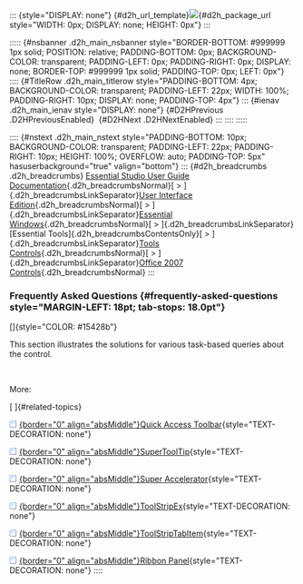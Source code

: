 ::: {style="DISPLAY: none"}
[](ms-xhelp:///?Id=d2h_url_template){#d2h_url_template}![](!package_url!){#d2h_package_url style="WIDTH: 0px; DISPLAY: none; HEIGHT: 0px"}
:::

::::: {#nsbanner .d2h_main_nsbanner style="BORDER-BOTTOM: #999999 1px solid; POSITION: relative; PADDING-BOTTOM: 0px; BACKGROUND-COLOR: transparent; PADDING-LEFT: 0px; PADDING-RIGHT: 0px; DISPLAY: none; BORDER-TOP: #999999 1px solid; PADDING-TOP: 0px; LEFT: 0px"}
:::: {#TitleRow .d2h_main_titlerow style="PADDING-BOTTOM: 4px; BACKGROUND-COLOR: transparent; PADDING-LEFT: 22px; WIDTH: 100%; PADDING-RIGHT: 10px; DISPLAY: none; PADDING-TOP: 4px"}
::: {#ienav .d2h_main_ienav style="DISPLAY: none"}
[](ms-xhelp:///?Id=7ac87e7a-a797-49cf-9811-0b6cb2b9a282){#D2HPrevious .D2HPreviousEnabled}  [](ms-xhelp:///?Id=4f281962-14c2-4cf6-a020-2f38f89f7653){#D2HNext .D2HNextEnabled}
:::
::::
:::::

:::: {#nstext .d2h_main_nstext style="PADDING-BOTTOM: 10px; BACKGROUND-COLOR: transparent; PADDING-LEFT: 22px; PADDING-RIGHT: 10px; HEIGHT: 100%; OVERFLOW: auto; PADDING-TOP: 5px" hasuserbackground="true" valign="bottom"}
::: {#d2h_breadcrumbs .d2h_breadcrumbs}
[Essential Studio User Guide Documentation](ms-xhelp:///?Id=12457748-09e3-4d74-a240-8e049cedf030){.d2h_breadcrumbsNormal}[ \> ]{.d2h_breadcrumbsLinkSeparator}[User Interface Edition](ms-xhelp:///?Id=c29296b7-531c-413b-a0ec-488ca1f7f669){.d2h_breadcrumbsNormal}[ \> ]{.d2h_breadcrumbsLinkSeparator}[Essential Windows](ms-xhelp:///?Id=e60759d8-47a4-4570-9d7a-16a68d63f2ea){.d2h_breadcrumbsNormal}[ \> ]{.d2h_breadcrumbsLinkSeparator}[Essential Tools]{.d2h_breadcrumbsContentsOnly}[ \> ]{.d2h_breadcrumbsLinkSeparator}[Tools Controls](ms-xhelp:///?Id=13c3c4f4-9d16-4b69-93f2-7e98eec67452){.d2h_breadcrumbsNormal}[ \> ]{.d2h_breadcrumbsLinkSeparator}[Office 2007 Controls](ms-xhelp:///?Id=8380f008-0502-457f-8427-d93a9a17cefc){.d2h_breadcrumbsNormal}
:::

### Frequently Asked Questions {#frequently-asked-questions style="MARGIN-LEFT: 18pt; tab-stops: 18.0pt"}

[]{style="COLOR: #15428b"} 

This section illustrates the solutions for various task-based queries about the control.

 

More:

[ ]{#related-topics}

[![](button.gif){border="0" align="absMiddle"}Quick Access Toolbar](ms-xhelp:///?Id=e30a5c05-960f-4237-a847-3e6c9ba6fbc3){style="TEXT-DECORATION: none"}

[![](button.gif){border="0" align="absMiddle"}SuperToolTip](ms-xhelp:///?Id=8358737e-58a0-43a1-8aa9-122ed0e8bce0){style="TEXT-DECORATION: none"}

[![](button.gif){border="0" align="absMiddle"}Super Accelerator](ms-xhelp:///?Id=19eb1a49-bd1b-4122-9610-360837d65cd4){style="TEXT-DECORATION: none"}

[![](button.gif){border="0" align="absMiddle"}ToolStripEx](ms-xhelp:///?Id=8866b625-a89c-4d05-92d0-36c516f0fa03){style="TEXT-DECORATION: none"}

[![](button.gif){border="0" align="absMiddle"}ToolStripTabItem](ms-xhelp:///?Id=843bd1f1-28b3-4308-b36d-1041cc0bb29e){style="TEXT-DECORATION: none"}

[![](button.gif){border="0" align="absMiddle"}Ribbon Panel](ms-xhelp:///?Id=a1f3c860-5b1a-4fe1-82e6-a846abca0b20){style="TEXT-DECORATION: none"}
::::
